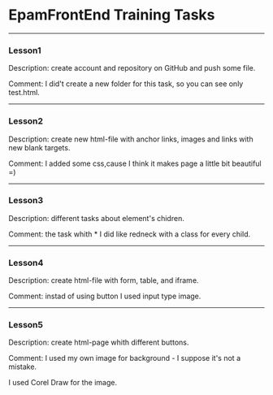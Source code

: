 # EpamFrontEnd Training Tasks
------

### Lesson1
Description: create account and repository on GitHub and push some file.

Comment: I did't create a new folder for this task, so you can see only test.html.

---
### Lesson2
Description: create new html-file with anchor links, images and links with new blank targets.

Comment: I added some css,cause I think it makes page a little bit beautiful =)

---
### Lesson3

Description: different tasks about element's chidren.

Comment: the task whith * I did like redneck with a class for every child.

---
### Lesson4
Description: create html-file with form, table, and iframe.

Comment: instad of using button I used input type image.

---
### Lesson5
Description: create html-page whith different buttons.

Comment: I used my own image for background - I suppose it's not a mistake.

I used Corel Draw for the image.
